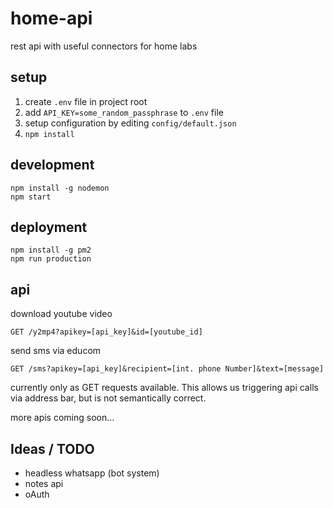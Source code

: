# home-api

rest api with useful connectors for home labs

## setup

1. create `.env` file in project root
2. add `API_KEY=some_random_passphrase` to `.env` file
3. setup configuration by editing `config/default.json`
4. `npm install`

## development

```
npm install -g nodemon
npm start
```

## deployment

```
npm install -g pm2
npm run production
```

## api

download youtube video
 
`GET /y2mp4?apikey=[api_key]&id=[youtube_id]`

send sms via educom

`GET /sms?apikey=[api_key]&recipient=[int. phone Number]&text=[message]`


currently only as GET requests available. This allows us triggering api calls via address bar, but is not semantically correct.

more apis coming soon...

## Ideas / TODO

- headless whatsapp (bot system)
- notes api
- oAuth


